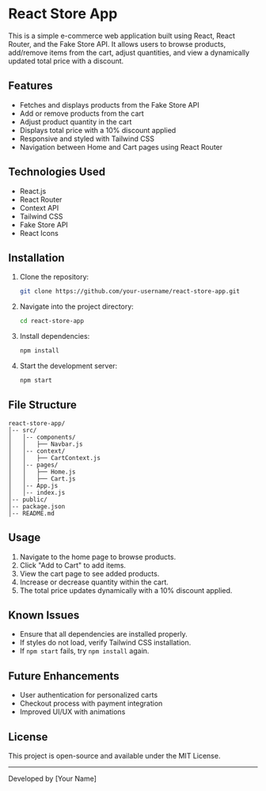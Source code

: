 # React Store App

This is a simple e-commerce web application built using React, React Router, and the Fake Store API. It allows users to browse products, add/remove items from the cart, adjust quantities, and view a dynamically updated total price with a discount.

## Features
- Fetches and displays products from the Fake Store API
- Add or remove products from the cart
- Adjust product quantity in the cart
- Displays total price with a 10% discount applied
- Responsive and styled with Tailwind CSS
- Navigation between Home and Cart pages using React Router

## Technologies Used
- React.js
- React Router
- Context API
- Tailwind CSS
- Fake Store API
- React Icons

## Installation

1. Clone the repository:
   ```sh
   git clone https://github.com/your-username/react-store-app.git
   ```

2. Navigate into the project directory:
   ```sh
   cd react-store-app
   ```

3. Install dependencies:
   ```sh
   npm install
   ```

4. Start the development server:
   ```sh
   npm start
   ```

## File Structure
```
react-store-app/
│-- src/
│   │-- components/
│   │   ├── Navbar.js
│   │-- context/
│   │   ├── CartContext.js
│   │-- pages/
│   │   ├── Home.js
│   │   ├── Cart.js
│   │-- App.js
│   │-- index.js
│-- public/
│-- package.json
│-- README.md
```

## Usage
1. Navigate to the home page to browse products.
2. Click "Add to Cart" to add items.
3. View the cart page to see added products.
4. Increase or decrease quantity within the cart.
5. The total price updates dynamically with a 10% discount applied.

## Known Issues
- Ensure that all dependencies are installed properly.
- If styles do not load, verify Tailwind CSS installation.
- If `npm start` fails, try `npm install` again.

## Future Enhancements
- User authentication for personalized carts
- Checkout process with payment integration
- Improved UI/UX with animations

## License
This project is open-source and available under the MIT License.

---

Developed by [Your Name]

